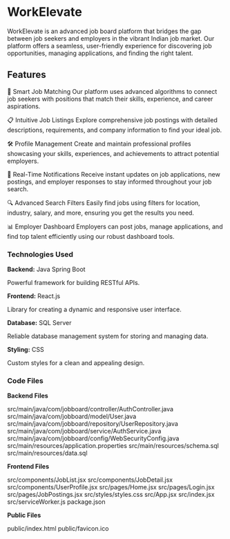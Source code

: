 # WorkElevate
WorkElevate is an advanced job board platform that bridges the gap between job seekers and employers in the vibrant Indian job market. 
Our platform offers a seamless, user-friendly experience for discovering job opportunities, managing applications, and finding the right talent.


## Features

🎯 Smart Job Matching
Our platform uses advanced algorithms to connect job seekers with positions that match their skills, experience, and career aspirations.

📋 Intuitive Job Listings
Explore comprehensive job postings with detailed descriptions, requirements, and company information to find your ideal job.

🛠️ Profile Management
Create and maintain professional profiles showcasing your skills, experiences, and achievements to attract potential employers.

🚀 Real-Time Notifications
Receive instant updates on job applications, new postings, and employer responses to stay informed throughout your job search.

🔍 Advanced Search Filters
Easily find jobs using filters for location, industry, salary, and more, ensuring you get the results you need.

📊 Employer Dashboard
Employers can post jobs, manage applications, and find top talent efficiently using our robust dashboard tools.

### Technologies Used

**Backend:** Java Spring Boot

Powerful framework for building RESTful APIs.

**Frontend:** React.js

Library for creating a dynamic and responsive user interface.

**Database:** SQL Server

Reliable database management system for storing and managing data.

**Styling:** CSS

Custom styles for a clean and appealing design.

### Code Files

**Backend Files**

src/main/java/com/jobboard/controller/AuthController.java
src/main/java/com/jobboard/model/User.java
src/main/java/com/jobboard/repository/UserRepository.java
src/main/java/com/jobboard/service/AuthService.java
src/main/java/com/jobboard/config/WebSecurityConfig.java
src/main/resources/application.properties
src/main/resources/schema.sql
src/main/resources/data.sql

**Frontend Files**

src/components/JobList.jsx
src/components/JobDetail.jsx
src/components/UserProfile.jsx
src/pages/Home.jsx
src/pages/Login.jsx
src/pages/JobPostings.jsx
src/styles/styles.css
src/App.jsx
src/index.jsx
src/serviceWorker.js
package.json

**Public Files**

public/index.html
public/favicon.ico
